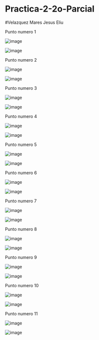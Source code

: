 # Practica-2-2o-Parcial
#Velazquez Mares Jesus Eliu

Punto numero 1

![image](https://github.com/user-attachments/assets/64f403c8-a130-4dcb-8b7c-da7d4922184f)

![image](https://github.com/user-attachments/assets/d57737d9-4fe6-4a15-a0f3-89f0a520ad3c)

Punto numero 2

![image](https://github.com/user-attachments/assets/2ada9298-0679-487c-b5f5-cf27425421c6)

![image](https://github.com/user-attachments/assets/4d8807d2-1837-485b-b38a-1ab4370dcd0f)

Punto numero 3

![image](https://github.com/user-attachments/assets/53c3c48e-7527-4961-be50-985cbb5e633e)

![image](https://github.com/user-attachments/assets/5e6dd82d-f2ff-401d-a562-66d2f8546c01)

Punto numero 4

![image](https://github.com/user-attachments/assets/368d5ab8-f125-4af0-8c58-2336cd70feda)

![image](https://github.com/user-attachments/assets/981cbfef-76b8-44e3-a0ca-de8832687f16)

Punto numero 5

![image](https://github.com/user-attachments/assets/662449f9-9520-4044-963f-a1a5d4cdcef5)

![image](https://github.com/user-attachments/assets/3f32d5b9-5950-467e-be66-83c9c64bd9ce)

Punto numero 6

![image](https://github.com/user-attachments/assets/065d5ecf-2fbc-4e41-b727-35fee8c787b5)

![image](https://github.com/user-attachments/assets/0c35fd28-758c-4395-bb6c-cc6c00e6102b)

Punto numero 7

![image](https://github.com/user-attachments/assets/706afaa9-c566-4ec3-8b41-6b140ed45fb9)

![image](https://github.com/user-attachments/assets/9299c5fe-268f-4a3c-a253-f9f1b02585cb)

Punto numero 8

![image](https://github.com/user-attachments/assets/0f43f56f-a190-47ed-a1c8-30d509caa31d)

![image](https://github.com/user-attachments/assets/7039c0a3-3c57-479e-ba9b-fbdc29fd9b61)

Punto numero 9

![image](https://github.com/user-attachments/assets/80515cf4-9b36-456e-b160-b188b1026b5f)

![image](https://github.com/user-attachments/assets/f15f3f15-8d46-49ae-8f9c-e8e4f93eddbe)

Punto numero 10

![image](https://github.com/user-attachments/assets/c47dca13-f7ec-4a56-aaf8-6517644ec421)

![image](https://github.com/user-attachments/assets/0233e041-b24f-44e8-9777-06d09c37072c)

Punto numero 11

![image](https://github.com/user-attachments/assets/28d7c194-9a48-46a2-a762-d49efac123fb)

![image](https://github.com/user-attachments/assets/8f6da919-61d8-4edb-987f-902ab760aaa6)
